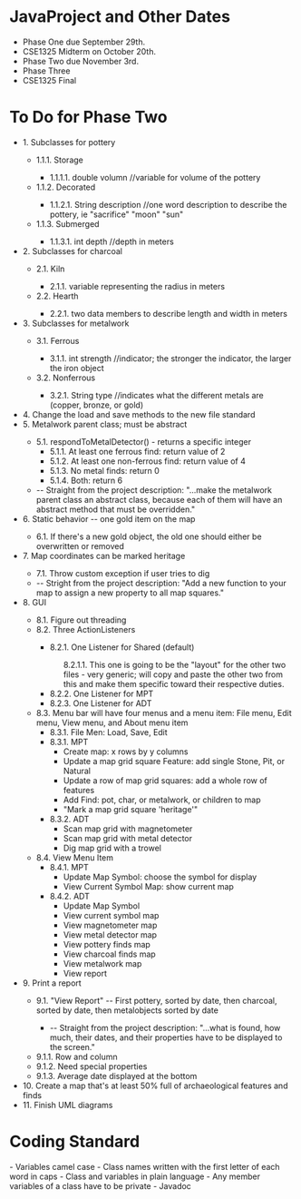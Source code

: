 <h1>JavaProject and Other Dates</h1>

<ul>
<li>Phase One due September 29th.</li>
<li>CSE1325 Midterm on October 20th.</li>
<li>Phase Two due November 3rd.</li>
<li>Phase Three</li>
<li>CSE1325 Final</li>
</ul>


<h1>To Do for Phase Two</h1>
<ul>
<li>1. Subclasses for pottery </li>
  <ul>
  <li>1.1.1. Storage</li>
    <ul>
    <li>1.1.1.1. double volumn //variable for volume of the pottery</li>
    </ul>
  <li>1.1.2. Decorated</li>
    <ul>
    <li>1.1.2.1. String description //one word description to describe the pottery, ie "sacrifice" "moon" "sun"</li>
    </ul>
  <li>1.1.3. Submerged</li>
    <ul>
    <li>1.1.3.1. int depth //depth in meters</li>
    </ul>
  </ul>
<li>2. Subclasses for charcoal</li>
  <ul>
    <li>2.1. Kiln</li>
      <ul>
      <li>2.1.1. variable representing the radius in meters
      </ul>
    <li>2.2. Hearth</li>
      <ul>
      <li> 2.2.1. two data members to describe length and width in meters
      </ul>
  </ul>
<li>3. Subclasses for metalwork</li>
  <ul>
  <li>3.1. Ferrous</li>
      <ul>
      <li> 3.1.1. int strength //indicator; the stronger the indicator, the larger the iron object
      </ul>
  <li>3.2. Nonferrous</li>
      <ul>
      <li> 3.2.1. String type //indicates what the different metals are (copper, bronze, or gold)
      </ul>
  </ul>
<li>4. Change the load and save methods to the new file standard</li>
<li>5. Metalwork parent class; must be abstract</li>
    <ul>
    <li> 5.1. respondToMetalDetector() - returns a specific integer
      <ul>
      <li> 5.1.1. At least one ferrous find: return value of 2
      <li> 5.1.2. At least one non-ferrous find: return value of 4
      <li> 5.1.3. No metal finds: return 0
      <li> 5.1.4. Both: return 6
      </ul>
    <li> -- Straight from the project description: "...make the metalwork parent class an abstract class, because each of them will have an abstract method that must be overridden."
    </ul>
<li>6. Static behavior -- one gold item on the map</li>
  <ul>
  <li>6.1. If there's a new gold object, the old one should either be overwritten or removed</li>
  </ul>
<li>7. Map coordinates can be marked heritage</li>
  <ul>
  <li>7.1. Throw custom exception if user tries to dig</li>
  <li> -- Stright from the project description: "Add a new function to your map to assign a new property to all map squares."
  </ul>
<li>8. GUI</li>
  <ul>
  <li>8.1. Figure out threading</li>
  <li>8.2. Three ActionListeners</li>
    <ul>
    <li>8.2.1. One Listener for Shared (default)</li>
      <ul>8.2.1.1. This one is going to be the "layout" for the other two files - very generic; will copy and paste the other two from this and make them specific toward their respective duties.
      </ul>
    <li>8.2.2. One Listener for MPT</li>
    <li>8.2.3. One Listener for ADT</li>
    </ul>
  <li>8.3. Menu bar will have four menus and a menu item: File menu, Edit menu, View menu, and About menu item
    <ul>
    <li>8.3.1. File Men: Load, Save, Edit 
    <li>8.3.1. MPT
      <ul>
      <li> Create map: x rows by y columns
      <li> Update a map grid square Feature: add single Stone, Pit, or Natural
      <li> Update a row of map grid squares: add a whole row of features
      <li> Add Find: pot, char, or metalwork, or children to map
      <li> "Mark a map grid square 'heritage'"
      </ul>
    <li>8.3.2. ADT
      <ul>
      <li> Scan map grid with magnetometer
      <li> Scan map grid with metal detector
      <li> Dig map grid with a trowel
      </ul>
    </ul>
  <li>8.4. View Menu Item
    <ul>
    <li> 8.4.1. MPT
      <ul>
      <li> Update Map Symbol: choose the symbol for display
      <li> View Current Symbol Map: show current map
      </ul>
    <li> 8.4.2. ADT
      <ul>
      <li> Update Map Symbol
      <li> View current symbol map
      <li> View magnetometer map
      <li> View metal detector map
      <li> View pottery finds map
      <li> View charcoal finds map
      <li> View metalwork map
      <li> View report
      </ul>
    </ul>
  </ul>
<li>9. Print a report</li>
  <ul>
  <li>9.1. "View Report" -- First pottery, sorted by date, then charcoal, sorted by date, then metalobjects sorted by date</li>
      <ul>
      <li> -- Straight from the project description: "...what is found, how much, their dates, and their properties have to be displayed to the screen."
      </ul>
  <li>9.1.1. Row and column</li>
  <li>9.1.2. Need special properties</li>
  <li>9.1.3. Average date displayed at the bottom</li>
  </ul>
<li>10. Create a map that's at least 50% full of archaeological features and finds</li>
<li>11. Finish UML diagrams</li>

</ul>


<h1>Coding Standard</h1>
- Variables camel case
- Class names written with the first letter of each word in caps
- Class and variables in plain language
- Any member variables of a class have to be private
- Javadoc
